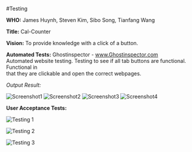#Testing

**WHO:**
James Huynh, Steven Kim, Sibo Song, Tianfang Wang

**Title:**
Cal-Counter

**Vision:**
To provide knowledge with a click of a button.

**Automated Tests:**
Ghostinspector -  www.Ghostinspector.com  
Automated website testing. Testing to see if all tab buttons are functional. Functional in   
that they are clickable and open the correct webpages.

*Output Result:*

![Screenshot1](https://cloud.githubusercontent.com/assets/13977747/14344762/cf4da75a-fc66-11e5-8818-2bee5cdf9a3f.png)
![Screenshot2](https://cloud.githubusercontent.com/assets/13977747/14344800/fab65f0e-fc66-11e5-980f-1d92268920ad.png)
![Screenshot3](https://cloud.githubusercontent.com/assets/13977747/14344805/02b76c20-fc67-11e5-90d6-665e673373ed.png)
![Screenshot4](https://cloud.githubusercontent.com/assets/13977747/14344814/0b1206e6-fc67-11e5-88fb-0b496f3beb4f.png)

**User Acceptance Tests:** 

![Testing 1](https://cloud.githubusercontent.com/assets/13977747/14344510/4f26857a-fc65-11e5-945e-2c662ceda936.png)

![Testing 2](https://cloud.githubusercontent.com/assets/13977747/14344607/d7b940f8-fc65-11e5-8424-1eb53bf34d7c.png)

![Testing 3](https://cloud.githubusercontent.com/assets/13977747/14344663/33fdebc0-fc66-11e5-9ef9-bbea0efa742d.png)


